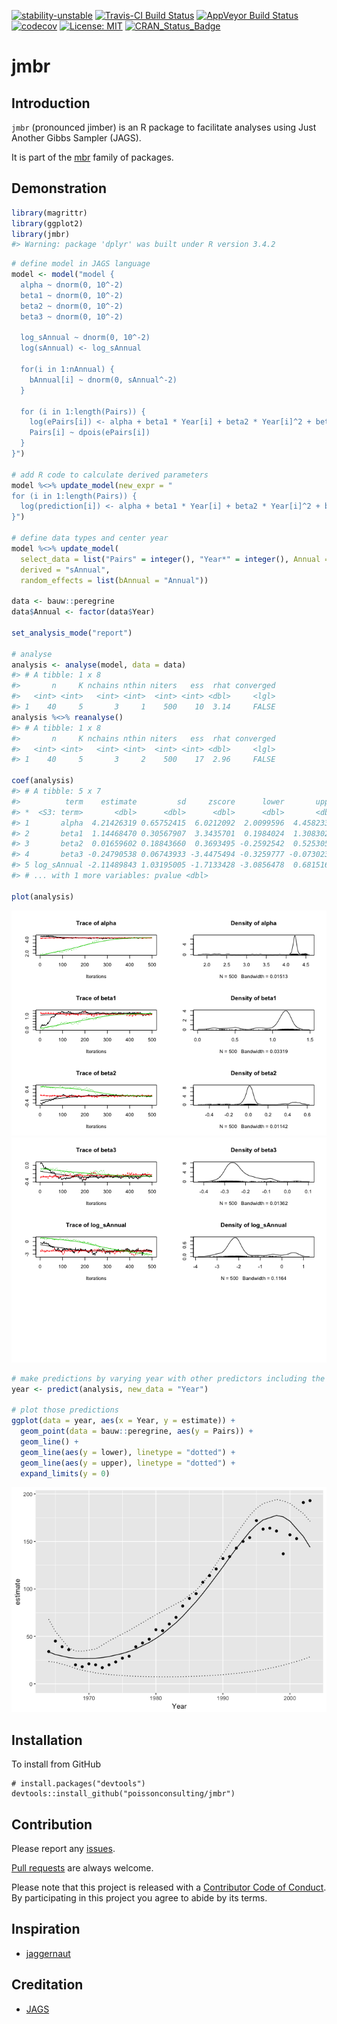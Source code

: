 
<!-- README.md is generated from README.Rmd. Please edit that file -->
[![stability-unstable](https://img.shields.io/badge/stability-unstable-yellow.svg)](https://github.com/joethorley/stability-badges#unstable) [![Travis-CI Build Status](https://travis-ci.org/poissonconsulting/jmbr.svg?branch=master)](https://travis-ci.org/poissonconsulting/jmbr) [![AppVeyor Build Status](https://ci.appveyor.com/api/projects/status/github/poissonconsulting/jmbr?branch=master&svg=true)](https://ci.appveyor.com/project/poissonconsulting/jmbr) [![codecov](https://codecov.io/gh/poissonconsulting/jmbr/branch/master/graph/badge.svg)](https://codecov.io/gh/poissonconsulting/jmbr) [![License: MIT](https://img.shields.io/badge/License-MIT-blue.svg)](https://opensource.org/licenses/MIT) [![CRAN\_Status\_Badge](http://www.r-pkg.org/badges/version/mbr)](https://cran.r-project.org/package=mbr)

jmbr
====

Introduction
------------

`jmbr` (pronounced jimber) is an R package to facilitate analyses using Just Another Gibbs Sampler (JAGS).

It is part of the [mbr](https://github.com/poissonconsulting/mbr) family of packages.

Demonstration
-------------

``` r
library(magrittr)
library(ggplot2)
library(jmbr)
#> Warning: package 'dplyr' was built under R version 3.4.2
```

``` r
# define model in JAGS language
model <- model("model {
  alpha ~ dnorm(0, 10^-2)
  beta1 ~ dnorm(0, 10^-2)
  beta2 ~ dnorm(0, 10^-2)
  beta3 ~ dnorm(0, 10^-2)

  log_sAnnual ~ dnorm(0, 10^-2)
  log(sAnnual) <- log_sAnnual

  for(i in 1:nAnnual) {
    bAnnual[i] ~ dnorm(0, sAnnual^-2)
  }

  for (i in 1:length(Pairs)) {
    log(ePairs[i]) <- alpha + beta1 * Year[i] + beta2 * Year[i]^2 + beta3 * Year[i]^3 + bAnnual[Annual[i]]
    Pairs[i] ~ dpois(ePairs[i])
  }
}")

# add R code to calculate derived parameters
model %<>% update_model(new_expr = "
for (i in 1:length(Pairs)) {
  log(prediction[i]) <- alpha + beta1 * Year[i] + beta2 * Year[i]^2 + beta3 * Year[i]^3 + bAnnual[Annual[i]]
}")

# define data types and center year
model %<>% update_model(
  select_data = list("Pairs" = integer(), "Year*" = integer(), Annual = factor()),
  derived = "sAnnual",
  random_effects = list(bAnnual = "Annual"))

data <- bauw::peregrine
data$Annual <- factor(data$Year)

set_analysis_mode("report")

# analyse
analysis <- analyse(model, data = data)
#> # A tibble: 1 x 8
#>       n     K nchains nthin niters   ess  rhat converged
#>   <int> <int>   <int> <int>  <int> <int> <dbl>     <lgl>
#> 1    40     5       3     1    500    10  3.14     FALSE
analysis %<>% reanalyse()
#> # A tibble: 1 x 8
#>       n     K nchains nthin niters   ess  rhat converged
#>   <int> <int>   <int> <int>  <int> <int> <dbl>     <lgl>
#> 1    40     5       3     2    500    17  2.96     FALSE

coef(analysis)
#> # A tibble: 5 x 7
#>          term    estimate         sd     zscore      lower       upper
#> *  <S3: term>       <dbl>      <dbl>      <dbl>      <dbl>       <dbl>
#> 1       alpha  4.21426319 0.65752415  6.0212092  2.0099596  4.45823353
#> 2       beta1  1.14468470 0.30567907  3.3435701  0.1984024  1.30830245
#> 3       beta2  0.01659602 0.18843660  0.3693495 -0.2592542  0.52530597
#> 4       beta3 -0.24790538 0.06743933 -3.4475494 -0.3259777 -0.07302329
#> 5 log_sAnnual -2.11489843 1.03195005 -1.7133428 -3.0856478  0.68151620
#> # ... with 1 more variables: pvalue <dbl>

plot(analysis)
```

![](tools/README-unnamed-chunk-3-1.png)![](tools/README-unnamed-chunk-3-2.png)

``` r
# make predictions by varying year with other predictors including the random effect of Annual held constant
year <- predict(analysis, new_data = "Year")

# plot those predictions
ggplot(data = year, aes(x = Year, y = estimate)) +
  geom_point(data = bauw::peregrine, aes(y = Pairs)) +
  geom_line() +
  geom_line(aes(y = lower), linetype = "dotted") +
  geom_line(aes(y = upper), linetype = "dotted") +
  expand_limits(y = 0)
```

![](tools/README-unnamed-chunk-4-1.png)

Installation
------------

To install from GitHub

    # install.packages("devtools")
    devtools::install_github("poissonconsulting/jmbr")

Contribution
------------

Please report any [issues](https://github.com/poissonconsulting/jmbr/issues).

[Pull requests](https://github.com/poissonconsulting/jmbr/pulls) are always welcome.

Please note that this project is released with a [Contributor Code of Conduct](CONDUCT.md). By participating in this project you agree to abide by its terms.

Inspiration
-----------

-   [jaggernaut](https://github.com/poissonconsulting/jaggernaut)

Creditation
-----------

-   [JAGS](http://mcmc-jags.sourceforge.net)
